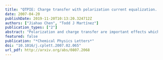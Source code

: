 ```yaml
---
title: "QTPIE: Charge transfer with polarization current equalization. A fluctuating charge model with correct asymptotics"
date: 2007-04-20
publishDate: 2019-11-20T10:13:20.324712Z
authors: ["Jiahao Chen", "Todd J Martínez"]
publication_types: ["2"]
abstract: "Polarization and charge transfer are important effects which are difficult to describe using conventional force fields. Charge equilibration models can include both of these effects in large-scale molecular simulations. However, these models behave incorrectly when bonds are broken, making it difficult to use them in the context of reactive force fields. We develop a new method for describing charge flow in molecules -- QTPIE. The QTPIE method is based on charge transfer variables (as opposed to atomic charges) and correctly treats asymptotic behavior near dissociation. It is also able to provide a realistic description of in-plane polarizabilities."
featured: false
publication: "*Chemical Physics Letters*"
doi: "10.1016/j.cplett.2007.02.065"
url_pdf: http://arxiv.org/abs/0807.2068
---
```


